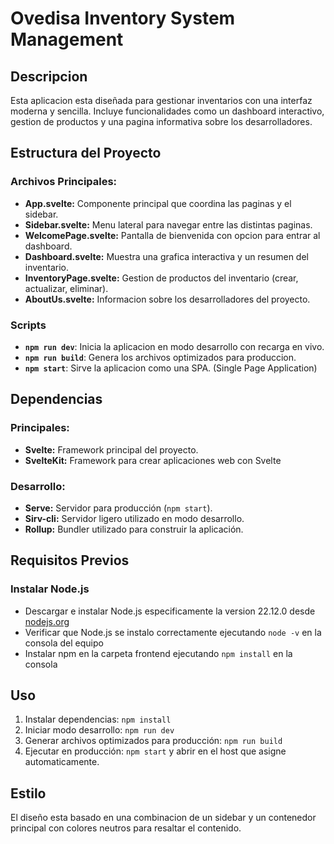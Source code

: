 # Ovedisa Inventory System Management

## Descripcion
Esta aplicacion esta diseñada para gestionar inventarios con una interfaz moderna y sencilla. Incluye funcionalidades como un dashboard interactivo, gestion de productos y una pagina informativa sobre los desarrolladores.

## Estructura del Proyecto

### Archivos Principales:
- **App.svelte:** Componente principal que coordina las paginas y el sidebar.
- **Sidebar.svelte:** Menu lateral para navegar entre las distintas paginas.
- **WelcomePage.svelte:** Pantalla de bienvenida con opcion para entrar al dashboard.
- **Dashboard.svelte:** Muestra una grafica interactiva y un resumen del inventario.
- **InventoryPage.svelte:** Gestion de productos del inventario (crear, actualizar, eliminar).
- **AboutUs.svelte:** Informacion sobre los desarrolladores del proyecto.

### Scripts
- **`npm run dev`**: Inicia la aplicacion en modo desarrollo con recarga en vivo.
- **`npm run build`**: Genera los archivos optimizados para produccion.
- **`npm start`**: Sirve la aplicacion como una SPA. (Single Page Application)

## Dependencias

### Principales:
- **Svelte:** Framework principal del proyecto.
- **SvelteKit:** Framework para crear aplicaciones web con Svelte


### Desarrollo:
- **Serve:** Servidor para producción (`npm start`).
- **Sirv-cli:** Servidor ligero utilizado en modo desarrollo.
- **Rollup:** Bundler utilizado para construir la aplicación.

## Requisitos Previos

### Instalar Node.js
- Descargar e instalar Node.js especificamente la version 22.12.0 desde [nodejs.org](https://nodejs.org/dist/v22.12.0/node-v22.12.0-x64.msi)
- Verificar que Node.js se instalo correctamente ejecutando `node -v` en la consola del equipo
- Instalar npm en la carpeta frontend ejecutando `npm install` en la consola



## Uso
1. Instalar dependencias: `npm install`
2. Iniciar modo desarrollo: `npm run dev`
3. Generar archivos optimizados para producción: `npm run build`
4. Ejecutar en producción: `npm start` y abrir en el host que asigne automaticamente.

## Estilo
El diseño esta basado en una combinacion de un sidebar y un contenedor principal con colores neutros para resaltar el contenido.
